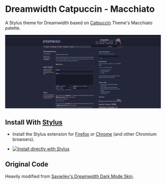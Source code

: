 # Dreamwidth Catpuccin - Macchiato

A Stylus theme for Dreamwidth based on
[Catpuccin](https://github.com/catppuccin/catppuccin) Theme's Macchiato palette.

![Screenshot](screenshot.png)

## Install With [Stylus](https://add0n.com/stylus.html)

- Install the Stylus extension for
  [Firefox](https://addons.mozilla.org/firefox/addon/styl-us/) or
  [Chrome](https://chrome.google.com/webstore/detail/stylus/clngdbkpkpeebahjckkjfobafhncgmne)
  (and other Chromium browsers).

- [![Install directly with Stylus](https://img.shields.io/badge/Install%20directly%20with-Stylus-00adad.svg)](https://github.com/enigmalea/dw-catpuccin/raw/main/dw-catpuccin.user.css)

## Original Code

Heavily modified from
[Savwiley's Dreamwidth Dark Mode Skin](https://github.com/savwiley/DW-darkmode).
